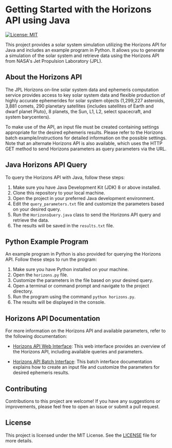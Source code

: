 # Getting Started with the Horizons API using Java

[![License: MIT](https://img.shields.io/badge/License-MIT-yellow.svg)](https://opensource.org/licenses/MIT)

This project provides a solar system simulation utilizing the Horizons API for Java and includes an example program in Python. It allows you to generate a simulation of the solar system and retrieve data using the Horizons API from NASA's Jet Propulsion Laboratory (JPL).

## About the Horizons API

The JPL Horizons on-line solar system data and ephemeris computation service provides access to key solar system data and flexible production of highly accurate ephemerides for solar system objects (1,299,227 asteroids, 3,881 comets, 290 planetary satellites {includes satellites of Earth and dwarf planet Pluto}, 8 planets, the Sun, L1, L2, select spacecraft, and system barycenters).

To make use of the API, an input file must be created containing settings appropriate for the desired ephemeris results. Please refer to the Horizons batch example/instructions for detailed information on the possible settings. Note that an alternate Horizons API is also available, which uses the HTTP GET method to send Horizons parameters as query parameters via the URL.

## Java Horizons API Query

To query the Horizons API with Java, follow these steps:

1. Make sure you have Java Development Kit (JDK) 8 or above installed.
2. Clone this repository to your local machine.
3. Open the project in your preferred Java development environment.
4. Edit the `query_parameters.txt` file and customize the parameters based on your desired query.
5. Run the `HorizonsQuery.java` class to send the Horizons API query and retrieve the data.
6. The results will be saved in the `results.txt` file.

## Python Example Program

An example program in Python is also provided for querying the Horizons API. Follow these steps to run the program:

1. Make sure you have Python installed on your machine.
2. Open the `horizons.py` file.
3. Customize the parameters in the file based on your desired query.
4. Open a terminal or command prompt and navigate to the project directory.
5. Run the program using the command `python horizons.py`.
6. The results will be displayed in the console.

## Horizons API Documentation

For more information on the Horizons API and available parameters, refer to the following documentation:

- [Horizons API Web Interface](https://ssd-api.jpl.nasa.gov/doc/horizons.html): This web interface provides an overview of the Horizons API, including available queries and parameters.

- [Horizons API Batch Interface](https://ssd-api.jpl.nasa.gov/doc/horizons_file.html): This batch interface documentation explains how to create an input file and customize the parameters for desired ephemeris results.

## Contributing

Contributions to this project are welcome! If you have any suggestions or improvements, please feel free to open an issue or submit a pull request.

## License

This project is licensed under the MIT License. See the [LICENSE](LICENSE) file for more details.
